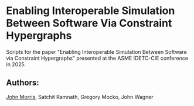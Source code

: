 # Enabling Interoperable Simulation Between Software Via Constraint Hypergraphs
Scripts for the paper "Enabling Interoperable Simulation Between Software via Constraint Hypergraphs" presented at the ASME IDETC-CIE conference in 2025.

## Authors:
[John Morris](https://orcid.org/my-orcid?orcid=0009-0005-6571-1959), Satchit Ramnath, Gregory Mocko, John Wagner

